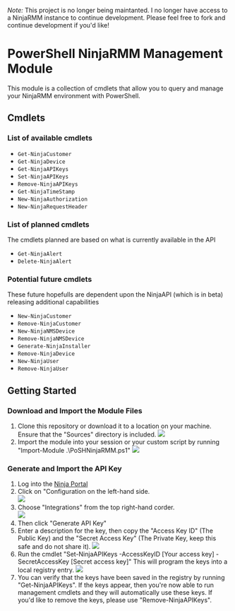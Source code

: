 *Note:* This project is no longer being maintanted. I no longer have access to a NinjaRMM instance to continue development. Please feel free to fork and continue development if you'd like!

# PowerShell NinjaRMM Management Module
This module is a collection of cmdlets that allow you to query and manage your NinjaRMM environment with PowerShell.

## Cmdlets
### List of available cmdlets
* `Get-NinjaCustomer`
* `Get-NinjaDevice`
* `Get-NinjaAPIKeys`
* `Set-NinjaAPIKeys`
* `Remove-NinjaAPIKeys`
* `Get-NinjaTimeStamp`
* `New-NinjaAuthorization`
* `New-NinjaRequestHeader`

### List of planned cmdlets
The cmdlets planned are based on what is currently available in the API
* `Get-NinjaAlert`
* `Delete-NinjaAlert`

### Potential future cmdlets
These future hopefulls are dependent upon the NinjaAPI (which is in beta) releasing additional capabilities
* `New-NinjaCustomer`
* `Remove-NinjaCustomer`
* `New-NinjaNMSDevice`
* `Remove-NinjaNMSDevice`
* `Generate-NinjaInstaller`
* `Remove-NinjaDevice`
* `New-NinjaUser`
* `Remove-NinjaUser`

## Getting Started
### Download and Import the Module Files
1. Clone this repository or download it to a location on your machine. Ensure that the "Sources" directory is included.
![](https://i.imgur.com/P9gcvmi.png)
1. Import the module into your session or your custom script by running "Import-Module .\PoSHNinjaRMM.ps1"
![](https://i.imgur.com/mx48YJx.png)

### Generate and Import the API Key
1. Log into the [Ninja Portal](https://login.ninjarmm.com)
1. Click on "Configuration on the left-hand side.                                                                        
![](https://i.imgur.com/MDs4LuV.png)
1. Choose "Integrations" from the top right-hand corder.                                                               
![](https://i.imgur.com/XDhouJm.png)
1. Then click "Generate API Key"
1. Enter a description for the key, then copy the "Access Key ID" (The Public Key) and the "Secret Access Key" (The Private Key, keep this safe and do not share it).
![](https://i.imgur.com/9itYe9D.png)
1. Run the cmdlet "Set-NinjaAPIKeys -AccessKeyID [Your access key] -SecretAccessKey [Secret access key]" This will program the keys into a local registry entry.
![](https://i.imgur.com/O1aO0hh.png)
1. You can verify that the keys have been saved in the registry by running "Get-NinjaAPIKeys". If the keys appear, then you're now able to run management cmdlets and they will automatically use these keys. If you'd like to remove the keys, please use "Remove-NinjaAPIKeys".
